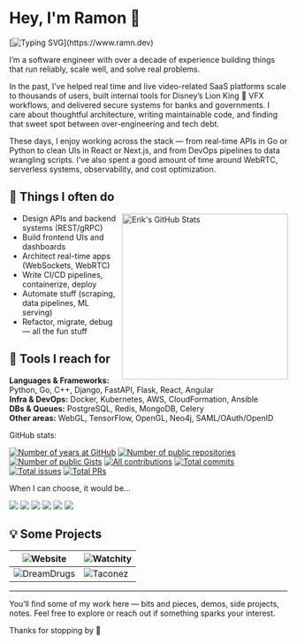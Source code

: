 # Hey, I'm Ramon 👋

[![Typing SVG](https://readme-typing-svg.demolab.com?font=Fira+Code&pause=1000&multiline=true&width=435&separator=%3C&lines=from+code+to+deployment;%3Cfrom+back+to+front;)](https://www.ramn.dev)


I’m a software engineer with over a decade of experience building things that run reliably, scale well, and solve real problems.

In the past, I’ve helped real time and live video-related SaaS platforms scale to thousands of users, built internal tools for Disney’s Lion King 🦁 VFX workflows, and delivered secure systems for banks and governments. I care about thoughtful architecture, writing maintainable code, and finding that sweet spot between over-engineering and tech debt.

These days, I enjoy working across the stack — from real-time APIs in Go or Python to clean UIs in React or Next.js, and from DevOps pipelines to data wrangling scripts. I’ve also spent a good amount of time around WebRTC, serverless systems, observability, and cost optimization.

## 🧩 Things I often do

<img src="https://github-readme-stats.vercel.app/api?username=eulersson&count_private=true&show_icons=true&theme=tokyonight&hide_rank=true&custom_title=Ramon%27s%20Public%20GitHub%20Stats" title="Erik's GitHub Stats" align="right" width="300px" alt="Erik's GitHub Stats" /> 

- Design APIs and backend systems (REST/gRPC)
- Build frontend UIs and dashboards
- Architect real-time apps (WebSockets, WebRTC)
- Write CI/CD pipelines, containerize, deploy
- Automate stuff (scraping, data pipelines, ML serving)
- Refactor, migrate, debug — all the fun stuff

## 🧰 Tools I reach for
**Languages & Frameworks:** Python, Go, C++, Django, FastAPI, Flask, React, Angular  
**Infra & DevOps:** Docker, Kubernetes, AWS, CloudFormation, Ansible  
**DBs & Queues:** PostgreSQL, Redis, MongoDB, Celery  
**Other areas:** WebGL, TensorFlow, OpenGL, Neo4j, SAML/OAuth/OpenID

GitHub stats:

[![Number of years at GitHub](https://badges.strrl.dev/years/eulersson)](#)
[![Number of public repositories](https://badges.strrl.dev/repos/erikw)](https://github.com/eulersson?tab=repositories)
[![Number of public Gists](https://badges.strrl.dev/gists/erikw)](https://gist.github.com/eulersson)
[![All contributions](https://badges.strrl.dev/contributions/all/eulersson)](#)
[![Total commits](https://badges.strrl.dev/commits/all/eulersson)](#)
[![Total issues](https://badges.strrl.dev/issues/all/eulersson)](#)
[![Total PRs](https://badges.strrl.dev/prs/all/eulersson)](#)

When I can choose, it would be...

<!-- Logos from https://github.com/simple-icons/simple-icons/blob/develop/slugs.md -->
[![](https://img.shields.io/badge/OS-Linux/macOS-informational?style=flat&color=2bbc8a&logo=archlinux)](#)
[![](https://img.shields.io/badge/Mobile%20OS-iOS-informational?style=flat&color=2bbc8a&logo=android)](#)
[![](https://img.shields.io/badge/Editor-Neovim,%20VSCode-informational?style=flat&&color=2bbc8a&logo=neovim)](#)
[![](https://img.shields.io/badge/Shell-zsh-informational?style=flat&&color=2bbc8a&logo=gnubash)](#)
[![](https://img.shields.io/badge/Web%20Browser-Firefox-informational?style=flat&&color=2bbc8a&logo=firefoxbrowser)](#)
[![](https://img.shields.io/badge/Theme-tokyonight-informational?style=flat&&color=2bbc8a&logo=awesomelists)](https://github.com/folke/tokyonight.nvim)

## 💡 Some Projects

| ![Website](https://www.ramn.dev/work/ramn-dev/opengraph-image) | ![Watchity](https://www.ramn.dev/work/watchity/opengraph-image) |
| -- | -- |
| ![DreamDrugs](https://www.ramn.dev/work/dreamdrugs/opengraph-image)  | ![Taconez](https://www.ramn.dev/work/taconez/opengraph-image)  |

---

You’ll find some of my work here — bits and pieces, demos, side projects, notes. Feel free to explore or reach out if something sparks your interest.

Thanks for stopping by 👋
